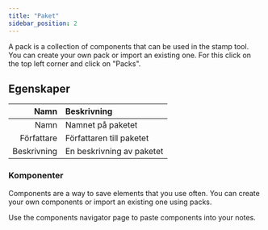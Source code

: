 ```yaml
---
title: "Paket"
sidebar_position: 2
---
```


A pack is a collection of components that can be used in the stamp tool. You can create your own pack or import an existing one. For this click on the top left corner and click on "Packs".

## Egenskaper

|        Namn | Beskrivning               |
| -----------:|:------------------------- |
|        Namn | Namnet på paketet         |
|  Författare | Författaren till paketet  |
| Beskrivning | En beskrivning av paketet |

### Komponenter

Components are a way to save elements that you use often. You can create your own components or import an existing one using packs.

Use the components navigator page to paste components into your notes.
